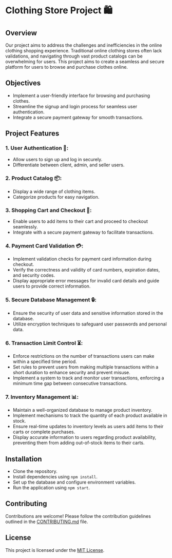 # Clothing Store Project 🛍️

## Overview
Our project aims to address the challenges and inefficiencies in the online clothing shopping experience. Traditional online clothing stores often lack validations, and navigating through vast product catalogs can be overwhelming for users. This project aims to create a seamless and secure platform for users to browse and purchase clothes online.

## Objectives
- Implement a user-friendly interface for browsing and purchasing clothes.
- Streamline the signup and login process for seamless user authentication.
- Integrate a secure payment gateway for smooth transactions.

## Project Features
### 1. User Authentication 🔐:
- Allow users to sign up and log in securely.
- Differentiate between client, admin, and seller users.

### 2. Product Catalog 📦:
- Display a wide range of clothing items.
- Categorize products for easy navigation.

### 3. Shopping Cart and Checkout 🛒:
- Enable users to add items to their cart and proceed to checkout seamlessly.
- Integrate with a secure payment gateway to facilitate transactions.

### 4. Payment Card Validation 💳:
- Implement validation checks for payment card information during checkout.
- Verify the correctness and validity of card numbers, expiration dates, and security codes.
- Display appropriate error messages for invalid card details and guide users to provide correct information.

### 5. Secure Database Management 🔒:
- Ensure the security of user data and sensitive information stored in the database.
- Utilize encryption techniques to safeguard user passwords and personal data.

### 6. Transaction Limit Control ⏳:
- Enforce restrictions on the number of transactions users can make within a specified time period.
- Set rules to prevent users from making multiple transactions within a short duration to enhance security and prevent misuse.
- Implement a system to track and monitor user transactions, enforcing a minimum time gap between consecutive transactions.

### 7. Inventory Management 📊:
- Maintain a well-organized database to manage product inventory.
- Implement mechanisms to track the quantity of each product available in stock.
- Ensure real-time updates to inventory levels as users add items to their carts or complete purchases.
- Display accurate information to users regarding product availability, preventing them from adding out-of-stock items to their carts.

## Installation
- Clone the repository.
- Install dependencies using `npm install`.
- Set up the database and configure environment variables.
- Run the application using `npm start`.

## Contributing
Contributions are welcome! Please follow the contribution guidelines outlined in the [CONTRIBUTING.md](CONTRIBUTING.md) file.

## License
This project is licensed under the [MIT License](LICENSE).
